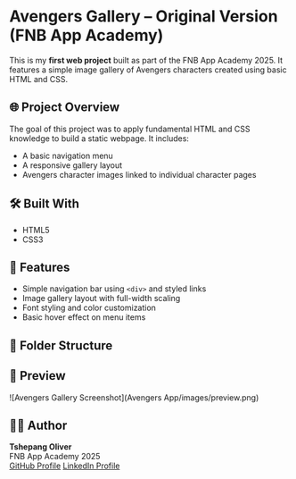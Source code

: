 # Avengers Gallery – Original Version (FNB App Academy)

This is my **first web project** built as part of the FNB App Academy 2025. It features a simple image gallery of Avengers characters created using basic HTML and CSS.

## 🌐 Project Overview

The goal of this project was to apply fundamental HTML and CSS knowledge to build a static webpage. It includes:

- A basic navigation menu
- A responsive gallery layout
- Avengers character images linked to individual character pages

## 🛠️ Built With

- HTML5
- CSS3

## 🚀 Features

- Simple navigation bar using `<div>` and styled links
- Image gallery layout with full-width scaling
- Font styling and color customization
- Basic hover effect on menu items

## 📁 Folder Structure


## 📸 Preview

![Avengers Gallery Screenshot](Avengers App/images/preview.png)

## 👨‍💻 Author

**Tshepang Oliver**  
FNB App Academy 2025  
[GitHub Profile](https://github.com/T5H3P4N9)
[LinkedIn Profile](https://www.linkedin.com/in/tshepang-oliver-3a5540205/)
